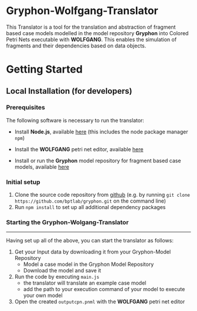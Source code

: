 Gryphon-Wolfgang-Translator
===========================

This Translator is a tool for the translation and abstraction of fragment based case models modelled in the model repository **Gryphon** into Colored Petri Nets executable with **WOLFGANG**. This enables the simulation of fragments and their dependencies based on data objects.

Getting Started
===============

Local Installation (for developers)
-----------------------------------

### Prerequisites

The following software is necessary to run the translator:

-   Install **Node.js**, available
    [here](https://nodejs.org/en/download/) (this includes the node
    package manager `npm`)
    
-   Install the **WOLFGANG** petri net editor, available 
    [here](https://github.com/iig-uni-freiburg/WOLFGANG.git)
   
-   Install or run the **Gryphon** model repository for fragment based case models,
    available [here](https://github.com/bptlab/gryphon)

### Initial setup

1.  Clone the source code repository from
    [github](http://github.com/bptlab/gryphon) (e.g. by running
    `git clone https://github.com/bptlab/gryphon.git` on the command
    line)
2.  Run `npm install` to set up all additional dependency packages

### Starting the Gryphon-Wolgang-Translator
-------------------------------------------

Having set up all of the above, you can start the translator as follows:

1. Get your Input data by downloading it from your Gryphon-Model Repository
    - Model a case model in the Gryphon Model Repository
    - Download the model and save it
2. Run the code by executing `main.js`
    - the translator will translate an example case model
    - add the path to your execution command of your model to execute your own model
3. Open the created `outputcpn.pnml` with the **WOLFGANG** petri net editor
